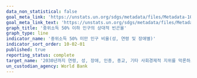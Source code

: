 ```yaml
---
data_non_statistical: false
goal_meta_link: 'https://unstats.un.org/sdgs/metadata/files/Metadata-10-02-01.pdf'
goal_meta_link_text: 'https://unstats.un.org/sdgs/metadata/files/Metadata-10-02-01.pdf'
graph_title: '중위소득 50% 이하 인구의 상대적 빈곤율'
graph_type: line
indicator_name: '중위소득 50% 미만 인구 비율(성, 연령 및 장애별)'
indicator_sort_order: 10-02-01
published: true
reporting_status: complete
target_name: '2030년까지 연령, 성, 장애, 인종, 종교, 기타 사회경제적 지위를 막론하고 사회, 경제, 정치적 참여 권한 확대 및 촉진'
un_custodian_agency: World Bank
---
```


